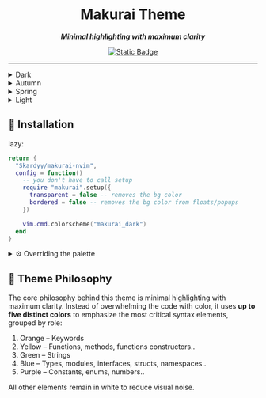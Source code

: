 <div align="center">
    
# Makurai Theme
***Minimal highlighting with maximum clarity***
    
[![Static Badge](https://img.shields.io/badge/Click%20Here-fac25a?style=for-the-badge&label=For%20Extras&labelColor=1e2029)](https://github.com/Skardyy/makurai-theme)
</div>

---

<details>
<summary>Dark</summary>

```lua
vim.cmd.colorscheme("makurai_dark")
```
![image](https://github.com/user-attachments/assets/126a33a0-e2a1-4403-8cf4-239959c01d8f)
</details>

<details>
<summary>Autumn</summary>

```lua
vim.cmd.colorscheme("makurai_autumn")
```
![250629_02h44m09s_screenshot](https://github.com/user-attachments/assets/21378f50-990c-43d2-bdcf-ef47fd0d2a34)
</details>

<details>
<summary>Spring</summary>

```lua
vim.cmd.colorscheme("makurai_spring")
```
![image](https://github.com/user-attachments/assets/ab941573-f2a3-48ef-8e57-8c4f5c03cbcf)
</details>

<details>
<summary>Light</summary>

```lua
vim.cmd.colorscheme("makurai_light")
``` 
![image](https://github.com/user-attachments/assets/382137a1-cdc5-4617-9467-3aad60cb608f)
</details>


## 🚀 Installation   
lazy:  
```lua
return {
  "Skardyy/makurai-nvim",
  config = function()
    -- you don't have to call setup
    require "makurai".setup({
      transparent = false -- removes the bg color
      bordered = false -- removes the bg color from floats/popups
    })

    vim.cmd.colorscheme("makurai_dark")
  end
}
```
<details>
<summary>⚙️ Overriding the palette </summary>

> the below example "converts" makurai_dark into makurai_spring
```lua
require("makurai").modify("dark", {
  orange  = "#FFB347",
  yellow  = "#D4FF59",
  green   = "#8CEB3A",
  purple  = "#D8A5FF",
  blue    = "#66E6FF",
})

```
the options are everything in the palette [here](./lua/makurai/palettes/dark.lua#L1)

</details>

## 🤔 Theme Philosophy
The core philosophy behind this theme is minimal highlighting with maximum clarity. Instead of overwhelming the code with color, it uses **up to five distinct colors** to emphasize the most critical syntax elements, grouped by role:  

1. Orange – Keywords
2. Yellow – Functions, methods, functions constructors..
3. Green – Strings
4. Blue – Types, modules, interfaces, structs, namespaces..
5. Purple – Constants, enums, numbers..

All other elements remain in white to reduce visual noise.
